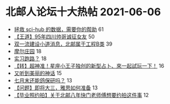 # 北邮人论坛十大热帖 2021-06-06

- [拯救 sci-hub 的数据，需要你的帮助](https://bbs.byr.cn/article/Paper/44899) 61
- [【王道】95年四川帅哥诚征女友](https://bbs.byr.cn/article/Friends/1995544) 50
- [双一流建设小道消息，北邮属于工程B类](https://bbs.byr.cn/article/Picture/3290869) 39
- [摩尔庄园](https://bbs.byr.cn/article/Talking/6279085) 18
- [实习跑路？](https://bbs.byr.cn/article/Job/2135497) 18
- [【转】超神准！星座小王子独创的新型占卜、來一起試玩一下！](https://bbs.byr.cn/article/Constellations/326533) 16
- [又听到美丽的神话](https://bbs.byr.cn/article/Feeling/3171707) 15
- [七月末还能鸽保研吗？](https://bbs.byr.cn/article/AimGraduate/1207247) 13
- [【问题】即将大三，雅思如何准备](https://bbs.byr.cn/article/GoAbroad/377371) 13
- [【毕业照约拍】关于北邮八年快门老师傅想要约拍这件事](https://bbs.byr.cn/article/Photo/270015) 12


